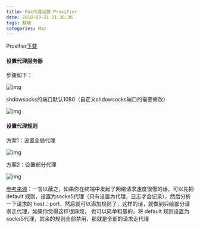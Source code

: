 ```yaml
---
title: Mac代理设置-Proxifier
date: 2018-03-21 21:36:36
tags: 翻墙
categories: Mac
---
```




Proxifier[下载](https://www.proxifier.com/)



#### 设置代理服务器

<!-- more -->

步骤如下：

![img](https://cdn-pri.nlark.com/yuque/0/2018/png/161106/1538211563117-b5bdac91-f2d0-4025-b052-7782e165e5e0.png)



shdowsocks的端口默认1080（自定义shdowsocks端口的需要修改）

![img](https://cdn-pri.nlark.com/yuque/0/2018/png/161106/1538211643295-1902f5a5-965e-4244-b65f-dcb1e11688b5.png)



#### 设置代理规则



方案1：设置全局代理

![img](https://cdn-pri.nlark.com/yuque/0/2018/png/161106/1538211966122-c599d006-56ac-4da8-be6f-079a102ce54e.png)



方案2：设置部分代理

![img](https://cdn-pri.nlark.com/yuque/0/2018/png/161106/1538211757396-227e9712-0b74-4696-b3d1-fda9f113bf6a.png)



[参考来源](https://www.zybuluo.com/yiranphp/note/611721)：一言以蔽之，如果你在终端中发起了网络请求速度很慢的话，可以先把 default 规则，设置为socks5代理（只有设置为代理，日志才会记录），然后分析一下请求的 host：port，然后就可以添加规则了，这样的话，就做到只给部分请求走代理，如果你觉得这样很麻烦，  也可以简单粗暴的，将 default 规则设置为 socks5代理，其余的规则全部禁用，那就是全部的请求走代理